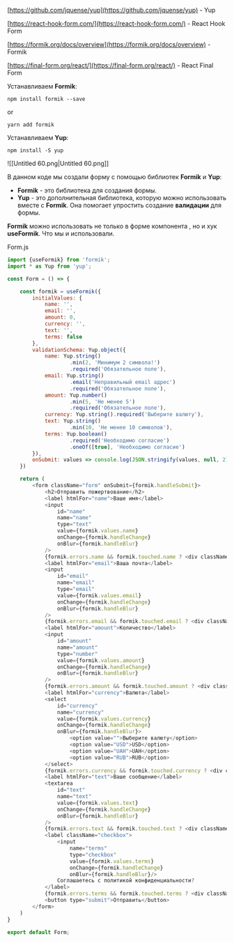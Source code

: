 [https://github.com/jquense/yup](https://github.com/jquense/yup) - Yup

[https://react-hook-form.com/](https://react-hook-form.com/) - React Hook Form

[https://formik.org/docs/overview](https://formik.org/docs/overview) - Formik

[https://final-form.org/react/](https://final-form.org/react/) - React Final Form

  

Устанавливаем **Formik**:

```Plain
npm install formik --save
```

or

```Plain
yarn add formik
```

Устанавливаем **Yup**:

```Plain
npm install -S yup
```

![[Untitled 60.png|Untitled 60.png]]

  

В данном коде мы создали форму с помощью библиотек **Formik** и **Yup**:

- **Formik** - это библиотека для создания формы.
- **Yup** - это дополнительная библиотека, которую можно использовать вместе с **Formik**. Она помогает упростить создание **валидации** для формы.

**Formik** можно использовать не только в форме компонента **<Formik>**, но и хук **useFormik**. Что мы и использовали.

  

Form.js

```JavaScript
import {useFormik} from 'formik';
import * as Yup from 'yup';

const Form = () => {

    const formik = useFormik({
        initialValues: {
            name: '',
            email: '',
            amount: 0,
            currency: '',
            text: '',
            terms: false
        }, 
        validationSchema: Yup.object({
            name: Yup.string()
                    .min(2, 'Минимум 2 символа!')
                    .required('Обязательное поле'),
            email: Yup.string()
                    .email('Неправильный email адрес')
                    .required('Обязательное поле'),
            amount: Yup.number()
                    .min(5, 'Не менее 5')
                    .required('Обязательное поле'),
            currency: Yup.string().required('Выберите валюту'),
            text: Yup.string()
                    .min(10, 'Не менее 10 символов'),
            terms: Yup.boolean()
                    .required('Необходимо согласие')
                    .oneOf([true], 'Необходимо согласие')
        }),
        onSubmit: values => console.log(JSON.stringify(values, null, 2))
    })

    return (
        <form className="form" onSubmit={formik.handleSubmit}>
            <h2>Отправить пожертвование</h2>
            <label htmlFor="name">Ваше имя</label>
            <input
                id="name"
                name="name"
                type="text"
                value={formik.values.name}
                onChange={formik.handleChange}
                onBlur={formik.handleBlur}
            />
            {formik.errors.name && formik.touched.name ? <div className="error">{formik.errors.name}</div> : null}
            <label htmlFor="email">Ваша почта</label>
            <input
                id="email"
                name="email"
                type="email"
                value={formik.values.email}
                onChange={formik.handleChange}
                onBlur={formik.handleBlur}
            />
            {formik.errors.email && formik.touched.email ? <div className="error">{formik.errors.email}</div> : null}
            <label htmlFor="amount">Количество</label>
            <input
                id="amount"
                name="amount"
                type="number"
                value={formik.values.amount}
                onChange={formik.handleChange}
                onBlur={formik.handleBlur}
            />
            {formik.errors.amount && formik.touched.amount ? <div className="error">{formik.errors.amount}</div> : null}
            <label htmlFor="currency">Валюта</label>
            <select
                id="currency"
                name="currency"
                value={formik.values.currency}
                onChange={formik.handleChange}
                onBlur={formik.handleBlur}>
                    <option value="">Выберите валюту</option>
                    <option value="USD">USD</option>
                    <option value="UAH">UAH</option>
                    <option value="RUB">RUB</option>
            </select>
            {formik.errors.currency && formik.touched.currency ? <div className="error">{formik.errors.currency}</div> : null}
            <label htmlFor="text">Ваше сообщение</label>
            <textarea 
                id="text"
                name="text"
                value={formik.values.text}
                onChange={formik.handleChange}
                onBlur={formik.handleBlur}
            />
            {formik.errors.text && formik.touched.text ? <div className="error">{formik.errors.text}</div> : null}
            <label className="checkbox">
                <input 
                    name="terms" 
                    type="checkbox" 
                    value={formik.values.terms}
                    onChange={formik.handleChange}
                    onBlur={formik.handleBlur}/>
                Соглашаетесь с политикой конфиденциальности?
            </label>
            {formik.errors.terms && formik.touched.terms ? <div className="error">{formik.errors.terms}</div> : null}
            <button type="submit">Отправить</button>
        </form>
    )
}

export default Form;
```